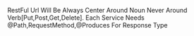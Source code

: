 RestFul Url Will Be Always Center Around Noun Never Around Verb[Put,Post,Get,Delete].
Each Service Needs @Path,RequestMethod,@Produces For Response Type 